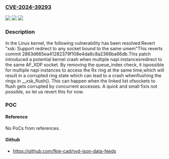 ### [CVE-2024-39293](https://cve.mitre.org/cgi-bin/cvename.cgi?name=CVE-2024-39293)
![](https://img.shields.io/static/v1?label=Product&message=Linux&color=blue)
![](https://img.shields.io/static/v1?label=Version&message=1da177e4c3f4%3C%2019cb40b10645%20&color=brighgreen)
![](https://img.shields.io/static/v1?label=Vulnerability&message=n%2Fa&color=brighgreen)

### Description

In the Linux kernel, the following vulnerability has been resolved:Revert "xsk: Support redirect to any socket bound to the same umem"This reverts commit 2863d665ea41282379f108e4da6c8a2366ba66db.This patch introduced a potential kernel crash when multiple napi instancesredirect to the same AF_XDP socket. By removing the queue_index check, it ispossible for multiple napi instances to access the Rx ring at the same time,which will result in a corrupted ring state which can lead to a crash whenflushing the rings in __xsk_flush(). This can happen when the linked list ofsockets to flush gets corrupted by concurrent accesses. A quick and small fixis not possible, so let us revert this for now.

### POC

#### Reference
No PoCs from references.

#### Github
- https://github.com/fkie-cad/nvd-json-data-feeds

